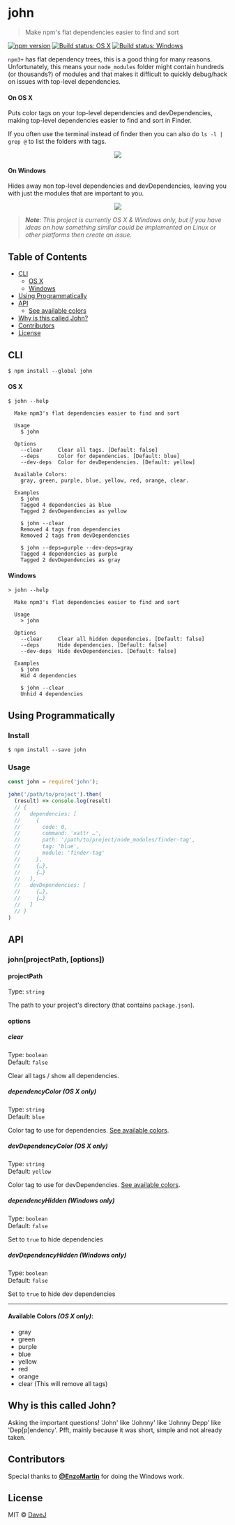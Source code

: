 # john

> Make npm's flat dependencies easier to find and sort

[![npm version](https://img.shields.io/npm/v/john.svg)](https://www.npmjs.com/package/john) [![Build status: OS X](https://img.shields.io/travis/davej/john/master.svg?label=OS%20X)](https://travis-ci.org/davej/john) [![Build status: Windows](https://img.shields.io/appveyor/ci/davej/john/master.svg?label=windows)](https://ci.appveyor.com/project/davej/john/branch/master)

`npm3+` has flat dependency trees, this is a good thing for many reasons.
Unfortunately, this means your `node_modules` folder might contain hundreds (or thousands?)
of modules and that makes it difficult to quickly debug/hack on issues with top-level dependencies.

#### On OS X
Puts color tags on your top-level dependencies and devDependencies,
making top-level dependencies easier to find and sort in Finder.

If you often use the terminal instead of finder then you can also do `ls -l | grep @` to list the folders with tags.

<p align="center"><img src="https://cdn.rawgit.com/davej/john/a2b79a0ffc8da296d382bd99b29977195cb3976c/usage.gif" /></p>

#### On Windows
Hides away non top-level dependencies and devDependencies, leaving you with just the modules that are important to you.

<p align="center"><img src="https://cdn.rawgit.com/davej/john/6bc236d409c62d1f2d3603ec5de9cec504692efd/media/windows-usage.gif" /></p>

> *<strong>Note</strong>: This project is currently OS X & Windows only, but if you have ideas on how something similar could be implemented on Linux or other platforms then create an issue.*

## Table of Contents

* [CLI](#cli)
  * [OS X](#os-x)
  * [Windows](#windows)
* [Using Programmatically](#using-programmatically)
* [API](#api)
  * [See available colors](#available-colors-os-x-only)
* [Why is this called John?](#why-is-this-called-john)
* [Contributors](#contributors)
* [License](#license)

## CLI

```
$ npm install --global john
```

#### OS X

```
$ john --help

  Make npm3's flat dependencies easier to find and sort

  Usage
    $ john

  Options
    --clear     Clear all tags. [Default: false]
    --deps      Color for dependencies. [Default: blue]
    --dev-deps  Color for devDependencies. [Default: yellow]

  Available Colors:
    gray, green, purple, blue, yellow, red, orange, clear.

  Examples
    $ john
    Tagged 4 dependencies as blue
    Tagged 2 devDependencies as yellow

    $ john --clear
    Removed 4 tags from dependencies
    Removed 2 tags from devDependencies

    $ john --deps=purple --dev-deps=gray
    Tagged 4 dependencies as purple
    Tagged 2 devDependencies as gray
```

#### Windows

```
> john --help

  Make npm3's flat dependencies easier to find and sort

  Usage
    > john

  Options
    --clear     Clear all hidden dependencies. [Default: false]
    --deps      Hide dependencies. [Default: false]
    --dev-deps  Hide devDependencies. [Default: false]

  Examples
    $ john
    Hid 4 dependencies

    $ john --clear
    Unhid 4 dependencies
```

## Using Programmatically

### Install

```
$ npm install --save john
```

### Usage

```js
const john = require('john');

john('/path/to/project').then(
  (result) => console.log(result)
  // {
  //   dependencies: [
  //     {
  //       code: 0,
  //       command: 'xattr …',
  //       path: '/path/to/project/node_modules/finder-tag',
  //       tag: 'blue',
  //       module: 'finder-tag'
  //     },
  //     {…},
  //     {…}
  //   ],
  //   devDependencies: [
  //     {…},
  //     {…}
  //   ]
  // }
)
```

## API

### john(projectPath, [options])

#### projectPath

Type: `string`

The path to your project's directory (that contains `package.json`).

#### options

##### clear

Type: `boolean`  
Default: `false`

Clear all tags / show all dependencies.


##### dependencyColor *(OS X only)*

Type: `string`  
Default: `blue`

Color tag to use for dependencies. [See available colors](#available-colors-os-x-only).


##### devDependencyColor *(OS X only)*

Type: `string`  
Default: `yellow`

Color tag to use for devDependencies. [See available colors](#available-colors-os-x-only).


##### dependencyHidden *(Windows only)*

Type: `boolean`  
Default: `false`

Set to `true` to hide dependencies


##### devDependencyHidden *(Windows only)*

Type: `boolean`  
Default: `false`

Set to `true` to hide dev dependencies

---

#### Available Colors *(OS X only)*:

* gray
* green
* purple
* blue
* yellow
* red
* orange
* clear (This will remove all tags)

## Why is this called John?

Asking the important questions! 'John' like 'Johnny' like 'Johnny Depp' like 'Dep[p]endency'. Pfft, mainly because it was short, simple and not already taken.

## Contributors

Special thanks to **[@EnzoMartin](https://github.com/EnzoMartin)** for doing the Windows work.


## License

MIT © [DaveJ](https://twitter.com/DaveJ)
